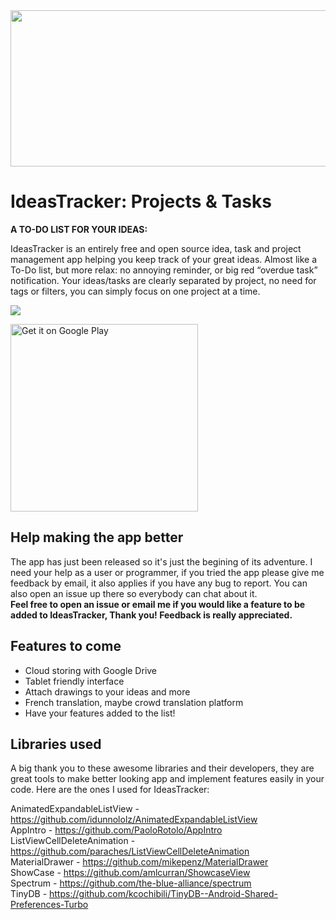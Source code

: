 <img src="https://raw.github.com/nserguier/IdeasTracker/master/graphics/feature_graphic.png" data-canonical-src="https://raw.github.com/nserguier/IdeasTracker/master/graphics/feature_graphic.png" width="512" height="250" />

# IdeasTracker: Projects & Tasks

<b>A TO-DO LIST FOR YOUR IDEAS:</b>

IdeasTracker is an entirely free and open source idea, task and project management app helping you keep track of your great ideas. Almost like a To-Do list, but more relax: no annoying reminder, or big red “overdue task” notification.
Your ideas/tasks are clearly separated by project, no need for tags or filters, you can simply focus on one project at a time.

![](https://raw.github.com/nserguier/IdeasTracker/master/graphics/showcase.png)

<a href="https://play.google.com/store/apps/details?id=appbox.gameideas"><img alt="Get it on Google Play" src="https://play.google.com/intl/en_us/badges/images/apps/en-play-badge-border.png" width="300" /></a>

## Help making the app better

The app has just been released so it's just the begining of its adventure. I need your help as a user or programmer, if you tried the app please give me feedback by email, it also applies if you have any bug to report. You can also open an issue up there so everybody can chat about it.<br />
<b>Feel free to open an issue or email me if you would like a feature to be added to IdeasTracker, Thank you! Feedback is really appreciated.</b>

## Features to come
- Cloud storing with Google Drive
- Tablet friendly interface
- Attach drawings to your ideas and more
- French translation, maybe crowd translation platform
- Have your features added to the list!

## Libraries used

A big thank you to these awesome libraries and their developers, they are great tools to make better looking app and implement features easily in your code. Here are the ones I used for IdeasTracker:

AnimatedExpandableListView - https://github.com/idunnololz/AnimatedExpandableListView<br />
AppIntro - https://github.com/PaoloRotolo/AppIntro<br />
ListViewCellDeleteAnimation - https://github.com/paraches/ListViewCellDeleteAnimation<br />
MaterialDrawer - https://github.com/mikepenz/MaterialDrawer<br />
ShowCase - https://github.com/amlcurran/ShowcaseView<br />
Spectrum - https://github.com/the-blue-alliance/spectrum<br />
TinyDB - https://github.com/kcochibili/TinyDB--Android-Shared-Preferences-Turbo<br />


